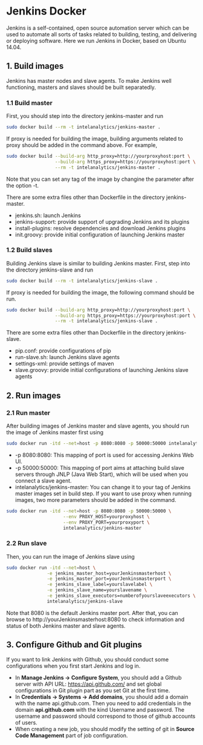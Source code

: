 # Jenkins Docker
Jenkins is a self-contained, open source automation server which can be used to automate all sorts of tasks related to building, testing, and delivering or deploying software. Here we run Jenkins in Docker, based on Ubuntu 14.04. 

## 1. Build images
Jenkins has master nodes and slave agents. To make Jenkins well functioning, masters and slaves should be built separatedly. 
### 1.1 Build master
First, you should step into the directory jenkins-master and run
```bash
sudo docker build --rm -t intelanalytics/jenkins-master .
```
If proxy is needed for building the image, building arguments related to proxy should be added in the command above. For example,
```bash
sudo docker build --build-arg http_proxy=http://yourproxyhost:port \
                  --build-arg https_proxy=https://yourproxyhost:port \
                  --rm -t intelanalytics/jenkins-master .
```
Note that you can set any tag of the image by changine the parameter after the option -t.

There are some extra files other than Dockerfile in the directory jenkins-master.
+ jenkins.sh: launch Jenkins
+ jenkins-support: provide support of upgrading Jenkins and its plugins
+ install-plugins: resolve dependencies and download Jenkins plugins
+ init.groovy: provide initial configuration of launching Jenkins master

### 1.2 Build slaves
Building Jenkins slave is similar to building Jenkins master. First, step into the directory jenkins-slave and run
```bash
sudo docker build --rm -t intelanalytics/jenkins-slave .
```
If proxy is needed for building the image, the following command should be run.
```bash
sudo docker build --build-arg http_proxy=http://yourproxyhost:port \
                  --build-arg https_proxy=https://yourproxyhost:port \
                  --rm -t intelanalytics/jenkins-slave .
```
There are some extra files other than Dockerfile in the directory jenkins-slave.
+ pip.conf: provide configurations of pip
+ run-slave.sh: launch Jenkins slave agents
+ settings-xml: provide settings of maven
+ slave.groovy: provide initial configurations of launching Jenkins slave agents

## 2. Run images
### 2.1 Run master
After building images of Jenkins master and slave agents, you should run the image of Jenkins master first using
```bash
sudo docker run -itd --net=host -p 8080:8080 -p 50000:50000 intelanalytics/jenkins-master
```
+ -p 8080:8080: This mapping of port is used for accessing Jenkins Web UI.
+ -p 50000:50000: This mapping of port aims at attaching build slave servers through JNLP (Java Web Start), which will be used when you connect a slave agent.
+ intelanalytics/jenkins-master: You can change it to your tag of Jenkins master images set in build step.
If you want to use proxy when running images, two more parameters should be added in the command.
```bash
sudo docker run -itd --net=host -p 8080:8080 -p 50000:50000 \
                     --env PROXY_HOST=yourproxyhost \
                     --env PROXY_PORT=yourproxyport \
                     intelanalytics/jenkins-master
```

### 2.2 Run slave
Then, you can run the image of Jenkins slave using
```bash
sudo docker run -itd --net=host \
               -e jenkins_master_host=yourJenkinsmasterhost \
               -e jenkins_master_port=yourJenkinsmasterport \
               -e jenkins_slave_label=yourslavelabel \
               -e jenkins_slave_name=yourslavename \
               -e jenkins_slave_executors=numberofyourslaveexecutors \
               intelanalytics/jenkins-slave
```
Note that 8080 is the default Jenkins master port. After that, you can browse to http://yourJenkinsmasterhost:8080 to check information and status of both Jenkins master and slave agents.

## 3. Configure Github and Git plugins
If you want to link Jenkins with Github, you should conduct some configurations when you first start Jenkins and log in.
* In **Manage Jenkins -> Configure System**, you should add a Github server with API URL: https://api.github.com/ and set global configurations in Git plugin part as you set Git at the first time.
* In **Credentials -> Systems -> Add domains**, you should add a domain with the name api.github.com. Then you need to add credentials in the domain **api.github.com** with the kind Username and password. The username and password should correspond to those of github accounts of users.
* When creating a new job, you should modify the setting of git in **Source Code Management** part of job configuration.
